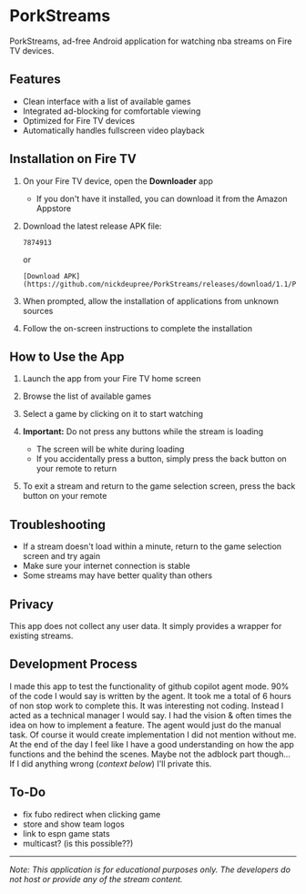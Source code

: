 # PorkStreams

PorkStreams, ad-free Android application for watching nba streams on Fire TV devices.

## Features

- Clean interface with a list of available games
- Integrated ad-blocking for comfortable viewing
- Optimized for Fire TV devices
- Automatically handles fullscreen video playback

## Installation on Fire TV

1. On your Fire TV device, open the **Downloader** app
   - If you don't have it installed, you can download it from the Amazon Appstore

2. Download the latest release APK file:
   ```
   7874913
   ```
   or
   ```
   [Download APK](https://github.com/nickdeupree/PorkStreams/releases/download/1.1/PorkStreams.v1.1.apk)
   ```

4. When prompted, allow the installation of applications from unknown sources
   
5. Follow the on-screen instructions to complete the installation

## How to Use the App

1. Launch the app from your Fire TV home screen

2. Browse the list of available games 

3. Select a game by clicking on it to start watching

4. **Important:** Do not press any buttons while the stream is loading
   - The screen will be white during loading
   - If you accidentally press a button, simply press the back button on your remote to return

5. To exit a stream and return to the game selection screen, press the back button on your remote

## Troubleshooting

- If a stream doesn't load within a minute, return to the game selection screen and try again
- Make sure your internet connection is stable
- Some streams may have better quality than others

## Privacy

This app does not collect any user data. It simply provides a wrapper for existing streams.

## Development Process
I made this app to test the functionality of github copilot agent mode. 90% of the code I would 
say is written by the agent. It took me a total of 6 hours of non stop work to complete this.
It was interesting not coding. Instead I acted as a technical manager I would say. 
I had the vision & often times the idea on how to implement a feature. The agent would just do
the manual task. Of course it would create implementation I did not mention without me. 
At the end of the day I feel like I have a good understanding on how the app functions and the
behind the scenes. Maybe not the adblock part though...
If I did anything wrong (*context below*) I'll private this.

## To-Do
- fix fubo redirect when clicking game
- store and show team logos
- link to espn game stats
- multicast? (is this possible??)
---

*Note: This application is for educational purposes only. The developers do not host or provide any of the stream content.*
